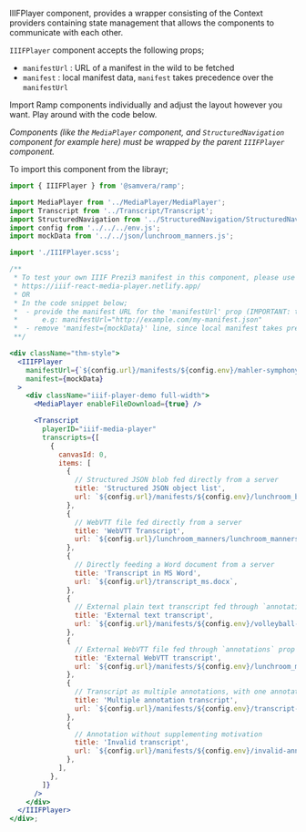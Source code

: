 IIIFPlayer component, provides a wrapper consisting of the Context providers containing state management that allows the components to communicate with each other. 

`IIIFPlayer` component accepts the following props;

- `manifestUrl` : URL of a manifest in the wild to be fetched
- `manifest` : local manifest data, `manifest` takes precedence over the `manifestUrl`


Import Ramp components individually and adjust the layout however you want. Play around with the code below.

*Components (like the `MediaPlayer` component, and `StructuredNavigation` component for example here) must be wrapped by the parent `IIIFPlayer` component.*


To import this component from the librayr;
```js static
import { IIIFPlayer } from '@samvera/ramp';
```

```jsx padded
import MediaPlayer from '../MediaPlayer/MediaPlayer';
import Transcript from '../Transcript/Transcript';
import StructuredNavigation from '../StructuredNavigation/StructuredNavigation';
import config from '../../../env.js';
import mockData from '../../json/lunchroom_manners.js';

import './IIIFPlayer.scss';

/**
 * To test your own IIIF Prezi3 manifest in this component, please use the demo site;
 * https://iiif-react-media-player.netlify.app/
 * OR
 * In the code snippet below;
 *  - provide the manifest URL for the 'manifestUrl' prop (IMPORTANT: the manifest should be public)
 *      e.g: manifestUrl="http://example.com/my-manifest.json"
 *  - remove 'manifest={mockData}' line, since local manifest takes precedence over 'manifestUrl'
 **/

<div className="thm-style">
  <IIIFPlayer
    manifestUrl={`${config.url}/manifests/${config.env}/mahler-symphony-3.json`}
    manifest={mockData}
  >
    <div className="iiif-player-demo full-width">
      <MediaPlayer enableFileDownload={true} />

      <Transcript
        playerID="iiif-media-player"
        transcripts={[
          {
            canvasId: 0,
            items: [
              {
                // Structured JSON blob fed directly from a server
                title: 'Structured JSON object list',
                url: `${config.url}/manifests/${config.env}/lunchroom_base.json`,
              },
              {
                // WebVTT file fed directly from a server
                title: 'WebVTT Transcript',
                url: `${config.url}/lunchroom_manners/lunchroom_manners.vtt`,
              },
              {
                // Directly feeding a Word document from a server
                title: 'Transcript in MS Word',
                url: `${config.url}/transcript_ms.docx`,
              },
              {
                // External plain text transcript fed through `annotations` prop in a IIIF manifest
                title: 'External text transcript',
                url: `${config.url}/manifests/${config.env}/volleyball-for-boys.json`, // URL of the manifest
              },
              {
                // External WebVTT file fed through `annotations` prop in a IIIF manifest
                title: 'External WebVTT transcript',
                url: `${config.url}/manifests/${config.env}/lunchroom_manners.json`, // URL of the manifest
              },
              {
                // Transcript as multiple annotations, with one annotation for each transcript fragment
                title: 'Multiple annotation transcript',
                url: `${config.url}/manifests/${config.env}/transcript-annotation.json`, // URL of the manifest
              },
              {
                // Annotation without supplementing motivation
                title: 'Invalid transcript',
                url: `${config.url}/manifests/${config.env}/invalid-annotation.json`, // URL of the manifest
              },
            ],
          },
        ]}
      />
    </div>
  </IIIFPlayer>
</div>;
```
